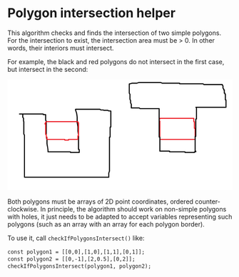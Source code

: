 # Polygon intersection helper

This algorithm checks and finds the intersection of two simple polygons. For the intersection to exist, the intersection area must be > 0. In other words, their interiors must intersect. 

For example, the black and red polygons do not intersect in the first case, but intersect in the second:

![Intersection example](polygon-intersection-example.png)

Both polygons must be arrays of 2D point coordinates, ordered counter-clockwise. In principle, the algorithm should work on non-simple polygons with holes, it just needs to be adapted to accept variables representing such polygons (such as an array with an array for each polygon border).

To use it,  call `checkIfPolygonsIntersect()` like:

```
const polygon1 = [[0,0],[1,0],[1,1],[0,1]];
const polygon2 = [[0,-1],[2,0.5],[0,2]];
checkIfPolygonsIntersect(polygon1, polygon2);
```
